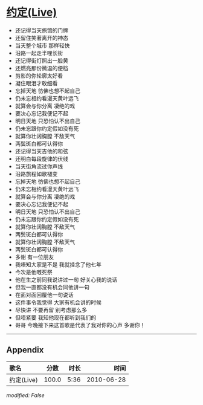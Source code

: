 # [约定(Live)](https://music.163.com/song?id=64443)

* 还记得当天旅馆的门牌
* 还留住笑著离开的神态
* 当天整个城市 那样轻快
* 沿路一起走半哩长街
* 还记得街灯照出一脸黄
* 还燃亮那份微温的便档
* 剪影的你轮廓太好看
* 凝住眼泪才敢细看
* 忘掉天地 彷佛也想不起自己
* 仍未忘相约看漫天黄叶远飞
* 就算会与你分离 凄绝的戏
* 要决心忘记我便记不起
* 明日天地 只恐怕认不出自己
* 仍未忘跟你约定假如没有死
* 就算你壮阔胸膛 不敌天气
* 两鬓斑白都可认得你
* 还记得当天吉他的和弦
* 还明白每段旋律的伏线
* 当天街角流过你声线
* 沿路旅程如歌褪变
* 忘掉天地 彷佛也想不起自己
* 仍未忘相约看漫天黄叶远飞
* 就算会与你分离 凄绝的戏
* 要决心忘记我便记不起
* 明日天地 只恐怕认不出自己
* 仍未忘跟你约定假如没有死
* 就算你壮阔胸膛 不敌天气
* 两鬓斑白都可认得你
* 就算你壮阔胸膛 不敌天气
* 两鬓斑白都可认得你
* 多谢 有一位朋友
* 我唔知大家是不是 我就挂念了他七年
* 今次是他嘅死祭
* 他在生之前同我说讲过一句 好关心我的说话
* 但我一直都没有机会同他讲一句
* 在面对面回覆他一句说话
* 这件事令我觉得 大家有机会讲的时候
* 尽快讲 不要再留 别考虑那么多
* 但唔紧要 我知他现在都听到我们的
* 哥哥 今晚接下来这首歌是代表了我对你的心声 多谢你！


---

## Appendix

|歌名|分数|时长|时间|
|:---|:---:|---:|---:|
|约定(Live)|100.0|5:36|2010-06-28

*modified: False*